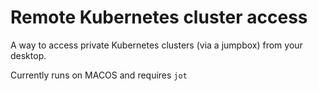 # Remote Kubernetes cluster access
A way to access private Kubernetes clusters (via a jumpbox) from your desktop. 

Currently runs on MACOS and requires `jot`
